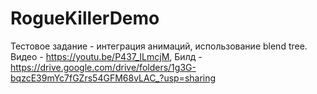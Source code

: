 # RogueKillerDemo
Тестовое задание - интеграция анимаций, использование blend tree. 
Видео - https://youtu.be/P437_ILmcjM,
Билд - https://drive.google.com/drive/folders/1g3G-bqzcE39mYc7fGZrs54GFM68vLAC_?usp=sharing
